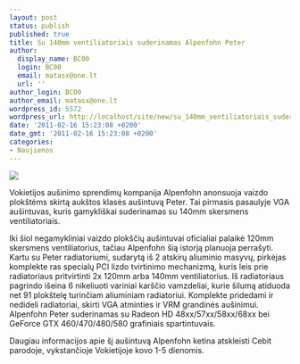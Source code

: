 ```yaml
---
layout: post
status: publish
published: true
title: Su 140mm ventiliatoriais suderinamas Alpenfohn Peter
author:
  display_name: BC00
  login: BC00
  email: matasx@one.lt
  url: ''
author_login: BC00
author_email: matasx@one.lt
wordpress_id: 5572
wordpress_url: http://localhost/site/new/su_140mm_ventiliatoriais_suderinamas_alpenfohn_peter_radiatorius/
date: '2011-02-16 15:23:08 +0200'
date_gmt: '2011-02-16 15:23:08 +0200'
categories:
- Naujienos
---
```

<div class="imgright"><img src="http://www.part.lt/img/d803132b40d8bb09c0dc1b2b085790f1464.jpg"  /></div>
<p>Vokietijos aušinimo sprendimų kompanija Alpenfohn anonsuoja vaizdo plokštėms skirtą aukštos klasės aušintuvą Peter. Tai pirmasis pasaulyje VGA aušintuvas, kuris gamykliškai suderinamas su 140mm skersmens ventiliatoriais.</p>
<p>Iki šiol negamykliniai vaizdo plokščių aušintuvai oficialiai palaikė 120mm skersmens ventiliatorius, tačiau Alpenfohn šią istorją planuoja perrašyti. Kartu su Peter radiatoriumi, sudarytą iš 2 atskirų aliuminio masyvų, pirkėjas komplekte ras specialų PCI lizdo tvirtinimo mechanizmą, kuris leis prie radiatoriaus pritvirtinti 2x 120mm arba 140mm ventiliatorius. Iš radiatoriaus pagrindo išeina 6 nikeliuoti variniai karščio vamzdeliai, kurie šilumą atiduoda net 91 plokštelę turinčiam aliuminiam radiatoriui. Komplekte pridedami ir nedideli radiatoriai, skirti VGA atminties ir VRM grandinės aušinimui. Alpenfohn Peter suderinamas su Radeon HD 48xx/57xx/58xx/68xx bei GeForce GTX 460/470/480/580 grafiniais spartintuvais.</p>
<p>Daugiau informacijos apie šį aušintuvą Alpenfohn ketina atskleisti Cebit parodoje, vykstančioje Vokietijoje kovo 1-5 dienomis.</p>
